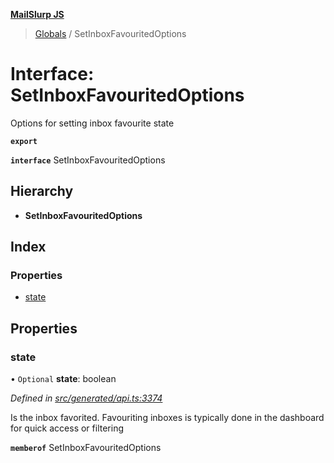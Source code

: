 **[MailSlurp JS](../README.md)**

> [Globals](../README.md) / SetInboxFavouritedOptions

# Interface: SetInboxFavouritedOptions

Options for setting inbox favourite state

**`export`** 

**`interface`** SetInboxFavouritedOptions

## Hierarchy

* **SetInboxFavouritedOptions**

## Index

### Properties

* [state](setinboxfavouritedoptions.md#state)

## Properties

### state

• `Optional` **state**: boolean

*Defined in [src/generated/api.ts:3374](https://github.com/mailslurp/mailslurp-client/blob/359c034/src/generated/api.ts#L3374)*

Is the inbox favorited. Favouriting inboxes is typically done in the dashboard for quick access or filtering

**`memberof`** SetInboxFavouritedOptions
